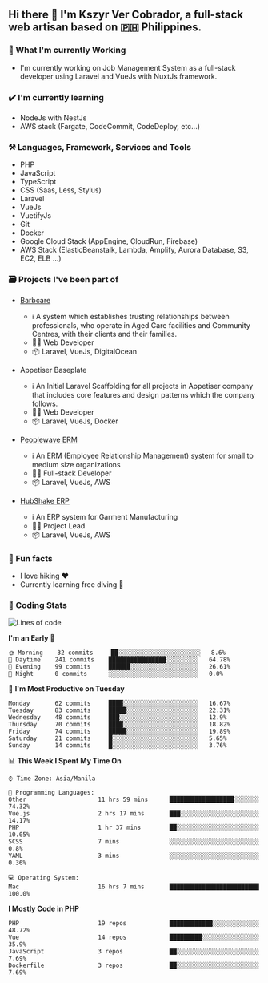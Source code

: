 ## Hi there 👋 I'm Kszyr Ver Cobrador, a full-stack web artisan based on 🇵🇭 Philippines.

### 🚀 What I'm currently Working

- I'm currently working on Job Management System as a full-stack developer using Laravel and VueJs with NuxtJs framework.

### ✔️ I'm currently learning

- NodeJs with NestJs
- AWS stack (Fargate, CodeCommit, CodeDeploy, etc...)

### ⚒️ Languages, Framework, Services and Tools
- PHP
- JavaScript
- TypeScript
- CSS (Saas, Less, Stylus)
- Laravel
- VueJs
- VuetifyJs
- Git
- Docker
- Google Cloud Stack (AppEngine, CloudRun, Firebase)
- AWS Stack (ElasticBeanstalk, Lambda, Amplify, Aurora Database, S3, EC2, ELB ...)


### 🗃 Projects I've been part of

- <a href="https://appetiser.com.au/portfolio/barbcare" target="_blank">Barbcare</a>

  - ℹ️ A system which establishes trusting relationships between professionals, who operate in Aged Care facilities and Community Centres, with their clients and their families.
  - 👨‍💻 Web Developer
  - 📦 Laravel, VueJs, DigitalOcean

- Appetiser Baseplate

  - ℹ️ An Initial Laravel Scaffolding for all projects in Appetiser company that includes core features and design patterns which the company follows.
  - 👨‍💻 Web Developer
  - 📦 Laravel, VueJs, Docker

- <a href="https://peoplewave.co" target="_blank">Peoplewave ERM</a>

  - ℹ️ An ERM (Employee Relationship Management) system for small to medium size organizations
  - 👨‍💻 Full-stack Developer
  - 📦 Laravel, VueJs, AWS

- <a href="https://www.posbang.com/garment-erp" target="_blank">HubShake ERP</a>

  - ℹ️ An ERP system for Garment Manufacturing
  - 👨‍💻 Project Lead
  - 📦 Laravel, VueJs, AWS

### 🌴 Fun facts

- I love hiking ❤️
- Currently learning free diving 🥽

### 🌟 Coding Stats

<!-- WakaTime Stats -->

<!--START_SECTION:waka-->
![Lines of code](https://img.shields.io/badge/From%20Hello%20World%20I%27ve%20Written-461496%20lines%20of%20code-blue)

**I'm an Early 🐤** 

```text
🌞 Morning    32 commits     ██░░░░░░░░░░░░░░░░░░░░░░░   8.6% 
🌆 Daytime    241 commits    ████████████████░░░░░░░░░   64.78% 
🌃 Evening    99 commits     ██████░░░░░░░░░░░░░░░░░░░   26.61% 
🌙 Night      0 commits      ░░░░░░░░░░░░░░░░░░░░░░░░░   0.0%

```
📅 **I'm Most Productive on Tuesday** 

```text
Monday       62 commits     ████░░░░░░░░░░░░░░░░░░░░░   16.67% 
Tuesday      83 commits     █████░░░░░░░░░░░░░░░░░░░░   22.31% 
Wednesday    48 commits     ███░░░░░░░░░░░░░░░░░░░░░░   12.9% 
Thursday     70 commits     ████░░░░░░░░░░░░░░░░░░░░░   18.82% 
Friday       74 commits     █████░░░░░░░░░░░░░░░░░░░░   19.89% 
Saturday     21 commits     █░░░░░░░░░░░░░░░░░░░░░░░░   5.65% 
Sunday       14 commits     █░░░░░░░░░░░░░░░░░░░░░░░░   3.76%

```


📊 **This Week I Spent My Time On** 

```text
⌚︎ Time Zone: Asia/Manila

💬 Programming Languages: 
Other                    11 hrs 59 mins      ██████████████████░░░░░░░   74.32% 
Vue.js                   2 hrs 17 mins       ███░░░░░░░░░░░░░░░░░░░░░░   14.17% 
PHP                      1 hr 37 mins        ██░░░░░░░░░░░░░░░░░░░░░░░   10.05% 
SCSS                     7 mins              ░░░░░░░░░░░░░░░░░░░░░░░░░   0.8% 
YAML                     3 mins              ░░░░░░░░░░░░░░░░░░░░░░░░░   0.36%

💻 Operating System: 
Mac                      16 hrs 7 mins       █████████████████████████   100.0%

```

**I Mostly Code in PHP** 

```text
PHP                      19 repos            ████████████░░░░░░░░░░░░░   48.72% 
Vue                      14 repos            █████████░░░░░░░░░░░░░░░░   35.9% 
JavaScript               3 repos             ██░░░░░░░░░░░░░░░░░░░░░░░   7.69% 
Dockerfile               3 repos             ██░░░░░░░░░░░░░░░░░░░░░░░   7.69%

```



<!--END_SECTION:waka-->
